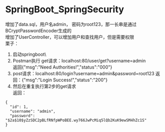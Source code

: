 # SpringBoot_SpringSecurity
  增加了data.sql，用户名admin， 密码为root123，那一长串是通过BCryptPasswordEncoder生成的\
  增加了UserController，可以增加用户和查找用户，但是需要权限\
  栗子：
  1. 启动springboot\
  2. Postman执行 get请求：localhost:80/user/get?username=admin\
    返回{"msg":"Need Authorities!","status":"000"}
   3. post请求：localhost:80/login?username=admin&password=root123
   返回：{"msg":"Login Success!","status":"200"}
   4. 然后在重复执行第2步的get请求\
   返回：
```
{
  "id": 1,
  "username": "admin",
  "password": "$2a$10$yZzSDC2pBLfRNfpWPoBEE.wy766JwPcMiq5lQb2KuK9ewSM4hZc1S"
}
```
  
